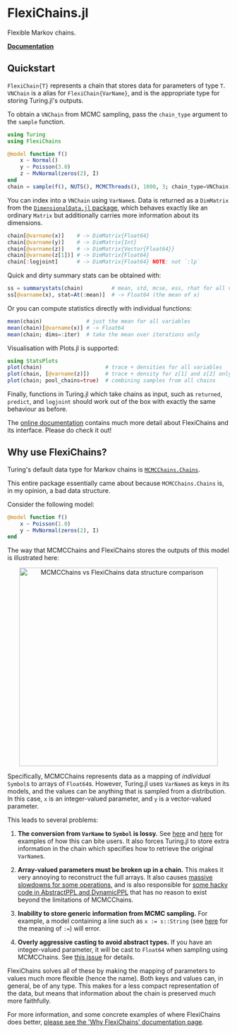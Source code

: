 # FlexiChains.jl

Flexible Markov chains.

[**Documentation**](http://pysm.dev/FlexiChains.jl/)

## Quickstart

`FlexiChain{T}` represents a chain that stores data for parameters of type `T`.
`VNChain` is a alias for `FlexiChain{VarName}`, and is the appropriate type for storing Turing.jl's outputs.

To obtain a `VNChain` from MCMC sampling, pass the `chain_type` argument to the `sample` function.

```julia
using Turing
using FlexiChains

@model function f()
    x ~ Normal()
    y ~ Poisson(3.0)
    z ~ MvNormal(zeros(2), I)
end
chain = sample(f(), NUTS(), MCMCThreads(), 1000, 3; chain_type=VNChain)
```

You can index into a `VNChain` using `VarName`s.
Data is returned as a `DimMatrix` from the [`DimensionalData.jl` package](https://rafaqz.github.io/DimensionalData.jl/), which behaves exactly like an ordinary `Matrix` but additionally carries more information about its dimensions.

```julia
chain[@varname(x)]    # -> DimMatrix{Float64}
chain[@varname(y)]    # -> DimMatrix{Int}
chain[@varname(z)]    # -> DimMatrix{Vector{Float64}}
chain[@varname(z[1])] # -> DimMatrix{Float64}
chain[:logjoint]      # -> DimMatrix{Float64} NOTE: not `:lp`
```

Quick and dirty summary stats can be obtained with:

```julia
ss = summarystats(chain)         # mean, std, mcse, ess, rhat for all variables
ss[@varname(x), stat=At(:mean)]  # -> Float64 (the mean of x)
```

Or you can compute statistics directly with individual functions:

```julia
mean(chain)              # just the mean for all variables
mean(chain)[@varname(x)] # -> Float64
mean(chain; dims=:iter)  # take the mean over iterations only
```

Visualisation with Plots.jl is supported:

```julia
using StatsPlots
plot(chain)                    # trace + densities for all variables
plot(chain, [@varname(z)])     # trace + density for z[1] and z[2] only
plot(chain; pool_chains=true)  # combining samples from all chains
```

Finally, functions in Turing.jl which take chains as input, such as `returned`, `predict`, and `logjoint` should work out of the box with exactly the same behaviour as before.

The [online documentation](https://pysm.dev/FlexiChains.jl) contains much more detail about FlexiChains and its interface.
Please do check it out!

## Why use FlexiChains?

Turing's default data type for Markov chains is [`MCMCChains.Chains`](https://turinglang.org/MCMCChains.jl/stable/).

This entire package essentially came about because `MCMCChains.Chains` is, in my opinion, a bad data structure.

Consider the following model:

```julia
@model function f()
    x ~ Poisson(1.0)
    y ~ MvNormal(zeros(2), I)
end
```

The way that MCMCChains and FlexiChains stores the outputs of this model is illustrated here:

<div align="center">
<img width="450" alt="MCMCChains vs FlexiChains data structure comparison" src="https://github.com/user-attachments/assets/4fbbc925-d4c3-41c7-9d6a-e83503fdb349" />
</div>

Specifically, MCMCChains represents data as a mapping of _individual_ `Symbol`s to arrays of `Float64`s.
However, Turing.jl uses `VarName`s as keys in its models, and the values can be anything that is sampled from a distribution.
In this case, `x` is an integer-valued parameter, and `y` is a vector-valued parameter.

This leads to several problems:

1. **The conversion from `VarName` to `Symbol` is lossy.** See [here](https://github.com/TuringLang/MCMCChains.jl/issues/469) and [here](https://github.com/TuringLang/MCMCChains.jl/issues/470) for examples of how this can bite users. It also forces Turing.jl to store extra information in the chain which specifies how to retrieve the original `VarName`s.

1. **Array-valued parameters must be broken up in a chain.** This makes it very annoying to reconstruct the full arrays. It also causes [massive slowdowns for some operations](https://github.com/TuringLang/DynamicPPL.jl/issues/1019), and is also responsible for [some hacky code in AbstractPPL and DynamicPPL](https://github.com/TuringLang/AbstractPPL.jl/pull/125) that has no reason to exist beyond the limitations of MCMCChains.

1. **Inability to store generic information from MCMC sampling.** For example, a model containing a line such as `x := s::String` (see [here](https://turinglang.org/docs/usage/tracking-extra-quantities/) for the meaning of `:=`) will error.

1. **Overly aggressive casting to avoid abstract types.** If you have an integer-valued parameter, it will be cast to `Float64` when sampling using MCMCChains. See [this issue](https://github.com/TuringLang/Turing.jl/issues/2666) for details.

FlexiChains solves all of these by making the mapping of parameters to values much more flexible (hence the name).
Both keys and values can, in general, be of any type.
This makes for a less compact representation of the data, but means that information about the chain is preserved much more faithfully.

For more information, and some concrete examples of where FlexiChains does better, [please see the 'Why FlexiChains' documentation page](https://pysm.dev/FlexiChains.jl/stable/why/).
